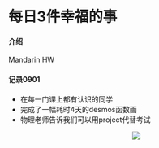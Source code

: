 # 每日3件幸福的事

#### 介绍
Mandarin HW

#### 记录0901
- 在每一门课上都有认识的同学
- 完成了一幅耗时4天的desmos函数画
- 物理老师告诉我们可以用project代替考试

<center><img src="https://github.com/Reisen-A6M/Reisen-A6M.github.io/edit/main/assets/Image/desmos.png"></center>
